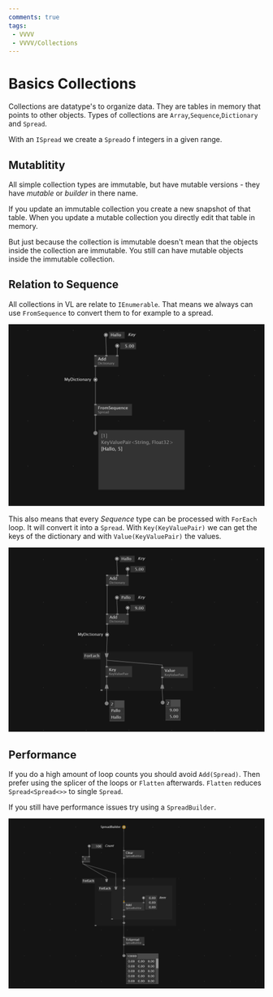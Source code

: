 ```yaml
---
comments: true
tags:
 - VVVV
 - VVVV/Collections
---
```


# Basics Collections
Collections are datatype's to organize data. They are tables in memory that points to other objects. 
Types of collections are `Array`,`Sequence`,`Dictionary` and `Spread`.

With an `ISpread` we create a `Spread`o f integers in a given range.

## Mutablitity
All simple collection types are immutable, but have mutable versions - they have *mutable* or *builder* in there name.

If you update an immutable collection you create a new snapshot of that table. When you update a mutable collection you directly edit that table in memory.

But just because the collection is immutable doesn't mean that the objects inside the collection are immutable. You still can have mutable objects inside the immutable collection.

## Relation to Sequence
All collections in VL are relate to `IEnumerable`. That means we always can use `FromSequence` to convert them to for example to a spread.

![Dictionary To Spread Img](../img/DictToSpread.png)

This also means that every *Sequence* type can be processed with `ForEach` loop. It will convert it into a `Spread`.
With `Key(KeyValuePair)` we can get the keys of the dictionary and with `Value(KeyValuePair)` the values.

![Dictionary In ForEach Loop Img](../img/DictForEach.png)


## Performance
If you do a high amount of loop counts you should avoid `Add(Spread)`. Then prefer using the splicer of the loops or `Flatten` afterwards. `Flatten` reduces `Spread<Spread<>>` to single `Spread`.

If you still have performance issues try using a `SpreadBuilder`.

![Spread Builder Img](../img/SpreadBuilder.png)
